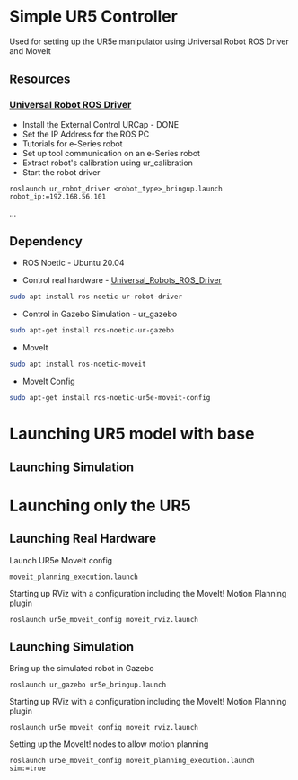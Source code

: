 # Simple UR5 Controller
Used for setting up the UR5e manipulator using Universal Robot ROS Driver and MoveIt

## Resources
### [Universal Robot ROS Driver](https://github.com/ros-industrial/universal_robot)
- Install the External Control URCap - DONE
- Set the IP Address for the ROS PC 
- Tutorials for e-Series robot
- Set up tool communication on an e-Series robot
- Extract robot's calibration using ur_calibration
- Start the robot driver

```roslaunch ur_robot_driver <robot_type>_bringup.launch robot_ip:=192.168.56.101```

...


## Dependency
- ROS Noetic - Ubuntu 20.04

- Control real hardware - [Universal_Robots_ROS_Driver](https://github.com/UniversalRobots/Universal_Robots_ROS_Driver)
```bash
sudo apt install ros-noetic-ur-robot-driver
```

- Control in Gazebo Simulation - ur_gazebo
```bash
sudo apt-get install ros-noetic-ur-gazebo
```

- MoveIt
```bash
sudo apt install ros-noetic-moveit
```

- MoveIt Config
```bash
sudo apt-get install ros-noetic-ur5e-moveit-config
```

# Launching UR5 model with base
## Launching Simulation


# Launching only the UR5 
## Launching Real Hardware
Launch UR5e MoveIt config

```moveit_planning_execution.launch```

Starting up RViz with a configuration including the MoveIt! Motion Planning plugin

```roslaunch ur5e_moveit_config moveit_rviz.launch```

## Launching Simulation
Bring up the simulated robot in Gazebo

```roslaunch ur_gazebo ur5e_bringup.launch ```

Starting up RViz with a configuration including the MoveIt! Motion Planning plugin

```roslaunch ur5e_moveit_config moveit_rviz.launch```

Setting up the MoveIt! nodes to allow motion planning

```roslaunch ur5e_moveit_config moveit_planning_execution.launch sim:=true```
